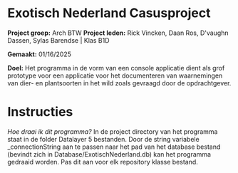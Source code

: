 # Exotisch Nederland Casusproject
**Project groep:** Arch BTW
**Project leden:** Rick Vincken, Daan Ros, D'vaughn Dassen, Sylas Barendse | Klas B1D

**Gemaakt:** 01/16/2025

**Doel:** Het programma in de vorm van een console applicatie dient als grof prototype
      voor een applicatie voor het documenteren van waarnemingen van dier- en
      plantsoorten in het wild zoals gevraagd door de opdrachtgever.
# Instructies
*Hoe draai ik dit programma?*
In de project directory van het programma staat in de folder Datalayer 5 bestanden. Door de string variabele _connectionString aan te passen naar het pad van het database bestand (bevindt zich in Database/ExotischNederland.db) kan het programma gedraaid worden. Pas dit aan voor elk repository klasse bestand.
